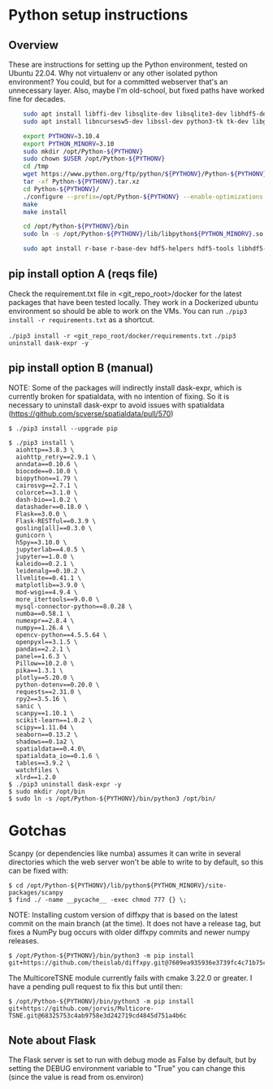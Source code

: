 # Python setup instructions

## Overview

These are instructions for setting up the Python environment, tested on Ubuntu 22.04.  Why not virtualenv or any
other isolated python environment?  You could, but for a committed
webserver that's an unnecessary layer.  Also, maybe I'm old-school, but
fixed paths have worked fine for decades.

```bash
    sudo apt install libffi-dev libsqlite-dev libsqlite3-dev libhdf5-dev
    sudo apt install libncursesw5-dev libssl-dev python3-tk tk-dev libgdbm-dev libc6-dev libbz2-dev lzma liblzma-dev

    export PYTHONV=3.10.4
    export PYTHON_MINORV=3.10
    sudo mkdir /opt/Python-${PYTHONV}
    sudo chown $USER /opt/Python-${PYTHONV}
    cd /tmp
    wget https://www.python.org/ftp/python/${PYTHONV}/Python-${PYTHONV}.tar.xz
    tar -xf Python-${PYTHONV}.tar.xz
    cd Python-${PYTHONV}/
    ./configure --prefix=/opt/Python-${PYTHONV} --enable-optimizations --enable-shared
    make
    make install

    cd /opt/Python-${PYTHONV}/bin
    sudo ln -s /opt/Python-${PYTHONV}/lib/libpython${PYTHON_MINORV}.so.1.0 /usr/lib/

    sudo apt install r-base r-base-dev hdf5-helpers hdf5-tools libhdf5-dev zlib1g-dev libblas-dev liblapack-dev libxml2-dev cmake apache2 apache2-dev
```

## pip install option A (reqs file)

Check the requirement.txt file in <git_repo_root>/docker for the latest packages that have been tested locally. They work in a Dockerized ubuntu environment so should be able to work on the VMs. You can run `./pip3 install -r requirements.txt` as a shortcut.

`./pip3 install -r <git_repo_root/docker/requirements.txt`
`./pip3 uninstall dask-expr -y`


## pip install option B (manual)

NOTE: Some of the packages will indirectly install dask-expr, which is currently broken for spatialdata, with no intention of fixing. So it is necessary to uninstall dask-expr to avoid issues with spatialdata (https://github.com/scverse/spatialdata/pull/570)



    $ ./pip3 install --upgrade pip

    $ ./pip3 install \
      aiohttp==3.8.3 \
      aiohttp_retry==2.9.1 \
      anndata==0.10.6 \
      biocode==0.10.0 \
      biopython==1.79 \
      cairosvg==2.7.1 \
      colorcet==3.1.0 \
      dash-bio==1.0.2 \
      datashader==0.18.0 \
      Flask==3.0.0 \
      Flask-RESTful==0.3.9 \
      gosling[all]==0.3.0 \
      gunicorn \
      h5py==3.10.0 \
      jupyterlab==4.0.5 \
      jupyter==1.0.0 \
      kaleido==0.2.1 \
      leidenalg==0.10.2 \
      llvmlite==0.41.1 \
      matplotlib==3.9.0 \
      mod-wsgi==4.9.4 \
      more_itertools==9.0.0 \
      mysql-connector-python==8.0.28 \
      numba==0.58.1 \
      numexpr==2.8.4 \
      numpy==1.26.4 \
      opencv-python==4.5.5.64 \
      openpyxl==3.1.5 \
      pandas==2.2.1 \
      panel==1.6.3 \
      Pillow==10.2.0 \
      pika==1.3.1 \
      plotly==5.20.0 \
      python-dotenv==0.20.0 \
      requests==2.31.0 \
      rpy2==3.5.16 \
      sanic \
      scanpy==1.10.1 \
      scikit-learn==1.0.2 \
      scipy==1.11.04 \
      seaborn==0.13.2 \
      shadows==0.1a2 \
      spatialdata==0.4.0\
      spatialdata_io==0.1.6 \
      tables==3.9.2 \
      watchfiles \
      xlrd==1.2.0
    $ ./pip3 uninstall dask-expr -y
    $ sudo mkdir /opt/bin
    $ sudo ln -s /opt/Python-${PYTHONV}/bin/python3 /opt/bin/

# Gotchas

Scanpy (or dependencies like numba) assumes it can write in several directories which the web server won't be able to write to by default, so this can be fixed with:

    $ cd /opt/Python-${PYTHONV}/lib/python${PYTHON_MINORV}/site-packages/scanpy
    $ find ./ -name __pycache__ -exec chmod 777 {} \;

NOTE: Installing custom version of diffxpy that is based on the latest commit on the main branch (at the time). It does not have a release tag, but fixes a NumPy bug occurs with older diffxpy commits and newer numpy releases.

    $ /opt/Python-${PYTHONV}/bin/python3 -m pip install git+https://github.com/theislab/diffxpy.git@7609ea935936e3739fc4c71b75c8ee8ca57f51ea

The MulticoreTSNE module currently fails with cmake 3.22.0 or greater.  I have a pending pull request to fix this but until then:

    $ /opt/Python-${PYTHONV}/bin/python3 -m pip install git+https://github.com/jorvis/Multicore-TSNE.git@68325753c4ab9758e3d242719cd4845d751a4b6c

## Note about Flask

The Flask server is set to run with debug mode as False by default, but by setting the DEBUG environment variable to "True" you can change this (since the value is read from os.environ)
